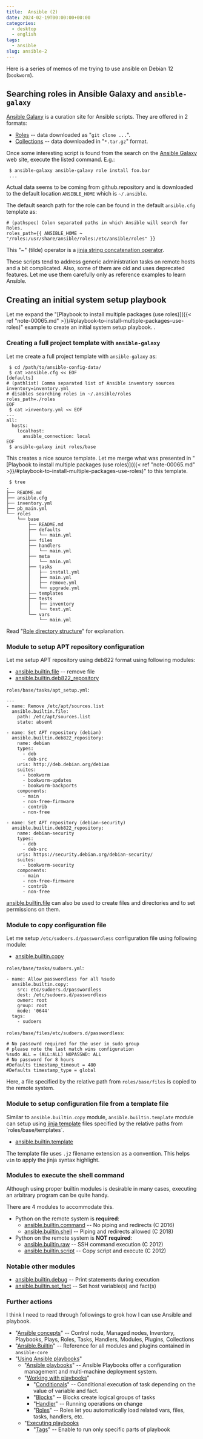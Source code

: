 ```yaml
---
title:  Ansible (2)
date: 2024-02-19T00:00:00+00:00
categories:
  - desktop
  - english
tags:
  - ansible
slug: ansible-2
---
```


Here is a series of memos of me trying to use ansible on Debian 12 (`bookworm`).

## Searching roles in Ansible Galaxy and `ansible-galaxy`

[Ansible Galaxy](https://galaxy.ansible.com/ui/) is a curation site for Ansible
scripts.  They are offered in 2 formats:

* [Roles](https://galaxy.ansible.com/ui/standalone/roles/) -- data downloaded as "`git clone ...`".
* [Collections](https://galaxy.ansible.com/ui/collections/) -- data downloaded in "`*.tar.gz`" format.

Once some interesting script is found from the search on the
[Ansible Galaxy](https://galaxy.ansible.com/ui/) web site, execute the listed
command.  E.g.:

```console
 $ ansible-galaxy ansible-galaxy role install foo.bar
 ...
```

Actual data seems to be coming from github.repository and is downloaded to
the default location `ANSIBLE_HOME` which is `~/.ansible`.

The default search path for the role can be found in the default `ansible.cfg`
template as:

```
# (pathspec) Colon separated paths in which Ansible will search for Roles.
roles_path={{ ANSIBLE_HOME ~ "/roles:/usr/share/ansible/roles:/etc/ansible/roles" }}
```

This "~" (tilde) operator is a [jinja string concatenation
operator](https://jinja.palletsprojects.com/en/3.0.x/templates/#other-operators).

These scripts tend to address generic administration tasks on remote hosts and a bit
complicated.  Also, some of them are old and uses deprecated features.
Let me use them carefully only as reference examples to learn Ansible.

## Creating an initial system setup playbook

Let me expand the
"[Playbook to install multiple packages (use roles)]({{< ref "note-00065.md" >}}/#playbook-to-install-multiple-packages-use-roles)"
example to create an initial system setup playbook.
.

### Creating a full project template with `ansible-galaxy`

Let me create a full project template with `ansible-galaxy` as:

```console
 $ cd /path/to/ansible-config-data/
 $ cat >ansible.cfg << EOF
[defaults]
# (pathlist) Comma separated list of Ansible inventory sources
inventory=inventory.yml
# disables searching roles in ~/.ansible/roles
roles_path=./roles
EOF
 $ cat >inventory.yml << EOF
---
all:
  hosts:
    localhost:
      ansible_connection: local
EOF
 $ ansible-galaxy init roles/base
```

This creates a nice source template.  Let me merge what was presented in 
"[Playbook to install multiple packages (use roles)]({{< ref "note-00065.md" >}}/#playbook-to-install-multiple-packages-use-roles)"
to this template.

```
 $ tree
.
├── README.md
├── ansible.cfg
├── inventory.yml
├── pb_main.yml
└── roles
    └── base
        ├── README.md
        ├── defaults
        │   └── main.yml
        ├── files
        ├── handlers
        │   └── main.yml
        ├── meta
        │   └── main.yml
        ├── tasks
        │   ├── install.yml
        │   ├── main.yml
        │   ├── remove.yml
        │   └── upgrade.yml
        ├── templates
        ├── tests
        │   ├── inventory
        │   └── test.yml
        └── vars
            └── main.yml
```

Read "[Role directory structure](https://docs.ansible.com/ansible/latest/playbook_guide/playbooks_reuse_roles.html#role-directory-structure)" for explanation.

### Module to setup APT repository configuration

Let me setup APT repository using deb822 format  using following modules:

* [ansible.builtin.file](https://docs.ansible.com/ansible/latest/collections/ansible/builtin/file_module.html) -- remove file
* [ansible.builtin.deb822_repository](https://docs.ansible.com/ansible/latest/collections/ansible/builtin/deb822_repository_module.html)

`roles/base/tasks/apt_setup.yml`:
```
---
- name: Remove /etc/apt/sources.list
  ansible.builtin.file:
    path: /etc/apt/sources.list
    state: absent

- name: Set APT repository (debian)
  ansible.builtin.deb822_repository:
    name: debian
    types:
      - deb
      - deb-src
    uris: http://deb.debian.org/debian
    suites:
      - bookworm
      - bookworm-updates
      - bookworm-backports
    components:
      - main
      - non-free-firmware
      - contrib
      - non-free

- name: Set APT repository (debian-security)
  ansible.builtin.deb822_repository:
    name: debian-security
    types:
      - deb
      - deb-src
    uris: https://security.debian.org/debian-security/
    suites:
      - bookworm-security
    components:
      - main
      - non-free-firmware
      - contrib
      - non-free
```

[ansible.builtin.file](https://docs.ansible.com/ansible/latest/collections/ansible/builtin/file_module.html)
can also be used to create files and directories and to set permissions on them.

### Module to copy configuration file

Let me setup `/etc/sudoers.d/passwordless` configuration file using following module:

* [ansible.builtin.copy](https://docs.ansible.com/ansible/latest/collections/ansible/builtin/copy_module.html)

`roles/base/tasks/sudoers.yml`:
```
- name: Allow passwordless for all %sudo
  ansible.builtin.copy:
    src: etc/sudoers.d/passwordless
    dest: /etc/sudoers.d/passwordless
    owner: root
    group: root
    mode: '0644'
  tags:
    - sudoers

```

`roles/base/files/etc/sudoers.d/passwordless`:
```
# No passowrd required for the user in sudo group
# please note the last match wins configuration
%sudo ALL = (ALL:ALL) NOPASSWD: ALL
# No password for 8 hours
#Defaults timestamp_timeout = 480
#Defaults timestamp_type = global
```

Here, a file specified by the relative path from `roles/base/files` is copied
to the remote system.

### Module to setup configuration file from a template file

Similar to `ansible.builtin.copy` module, `ansible.builtin.template` module can
setup using
[jinja template](https://en.wikipedia.org/wiki/Jinja_(template_engine))
files specified by the relative paths from `roles/base/templates`.

* [ansible.builtin.template](https://docs.ansible.com/ansible/latest/collections/ansible/builtin/template_module.html)

The template file uses `.j2` filename extension as a convention.  This helps
`vim` to apply the jinja syntax highlight.

### Modules to execute the shell command

Although using proper builtin modules is desirable in many cases, executing
an arbitrary program can be quite handy.

There are 4 modules to accommodate this.

* Python on the remote system is **required**:
  * [ansible.builtin.command](https://docs.ansible.com/ansible/latest/collections/ansible/builtin/command_module.html) -- No piping and redirects (C 2016)
  * [ansible.builtin.shell](https://docs.ansible.com/ansible/latest/collections/ansible/builtin/shell_module.html)  -- Piping and redirects allowed (C 2018)
* Python on the remote system is **NOT required**:
  * [ansible.builtin.raw](https://docs.ansible.com/ansible/latest/collections/ansible/builtin/raw_module.html) -- SSH command execution (C 2012)
  * [ansible.builtin.script](https://docs.ansible.com/ansible/latest/collections/ansible/builtin/script_module.html) -- Copy script and execute (C 2012)

### Notable other modules

* [ansible.builtin.debug](https://docs.ansible.com/ansible/latest/collections/ansible/builtin/debug_module.html) --  Print statements during execution
* [ansible.builtin.set_fact](https://docs.ansible.com/ansible/latest/collections/ansible/builtin/set_fact_module.html) -- Set host variable(s) and fact(s)

### Further actions

I think I need to read through followings to grok how I can use Ansible and playbook.

* "[Ansible concepts](https://docs.ansible.com/ansible/latest/getting_started/basic_concepts.html)" -- Control node, Managed nodes, Inventory, Playbooks, Plays, Roles, Tasks, Handlers, Modules, Plugins, Collections
* "[Ansible.Builtin](https://docs.ansible.com/ansible/latest/collections/ansible/builtin/)" -- Reference for all modules and plugins contained in `ansible-core`
* "[Using Ansible playbooks](https://docs.ansible.com/ansible/latest/playbook_guide/)"
  * "[Ansible playbooks](https://docs.ansible.com/ansible/latest/playbook_guide/playbooks_intro.html)" -- Ansible Playbooks offer a configuration management and multi-machine deployment system.
  * "[Working with playbooks](https://docs.ansible.com/ansible/latest/playbook_guide/playbooks.html)"
    * "[Conditionals](https://docs.ansible.com/ansible/latest/playbook_guide/playbooks_conditionals.html)" -- Conditional execution of task depending on the value of variable and fact.
    * "[Blocks](https://docs.ansible.com/ansible/latest/playbook_guide/playbooks_blocks.html)" -- Blocks create logical groups of tasks
    * "[Handler](https://docs.ansible.com/ansible/latest/playbook_guide/playbooks_handlers.html)" -- Running operations on change
    * "[Roles](https://docs.ansible.com/ansible/latest/playbook_guide/playbooks_reuse_roles.html)" -- Roles let you automatically load related vars, files, tasks, handlers, etc.
  * "[Executing playbooks](https://docs.ansible.com/ansible/latest/playbook_guide/playbooks_execution.html)
    * "[Tags](https://docs.ansible.com/ansible/latest/playbook_guide/playbooks_tags.html)" -- Enable to run only specific parts of playbook

<!--
Trace points

https://zenn.dev/y_mrok/books/ansible-no-module-no-tsukaikata 2023/09/22
https://noknowing.hatenablog.com/entry/2021/01/02/130032 docker nginx

Official example
https://github.com/ansible/ansible-examples
Similar examples referenced to go forward.
https://github.com/pythops/workstation
https://github.com/jhx0/debian-desktop-playbook.git
https://github.com/Regrau/ansible-workstation-play.git
https://github.com/sys0dm1n/ansible-ubuntu-desktop.git
https://github.com/gh640/ansible-playbook-localhost-examples
https://github.com/alecigne/ansible-desktop.git
https://github.com/kalos/ansible-debian-workstation.git -- Automate workstation setup with Ansible
  https://schfkt.dev/blog/workstation-setup-with-ansible/ May 13, 2023
https://github.com/rpthms/ansible-debian-server.git
https://github.com/allotmentandy/ansible-debian-install-desktop.git -- Using Ansible To Setup My New Debian Desktop Machine

-->

<!--
vim: set sw=2 sts=2 ai si et tw=79 ft=markdown:
-->
